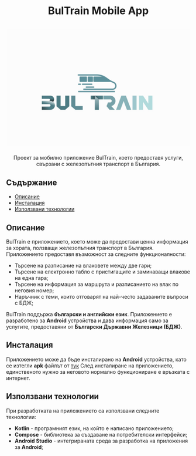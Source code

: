 <h1 align="center">
  BulTrain Mobile App
  <br>
  <br>
   <img src="./bultrain-logo.jpg" alt="Logo BulTrain" title="Мобилното приложение BulTrain" width="500"/>
  <br>
</h1>

<p align="center">
  Проект за мобилно приложение BulTrain, което предоставя услуги, свързани с железопътния транспорт в България.
</p>

## Съдържание
 * [Описание](#описание)
 * [Инсталация](#инсталация)
 * [Използвани технологии](#използвани-технологии)

## Описание
BulTrain е приложението, което може да предостави ценна информация за хората, ползващи железопътния транспорт в България.
Приложението предоставя възможност за следните функционалности:
 * Търсене на разписание на влаковете между две гари;
 * Търсене на електронно табло с пристигащите и заминаващи влакове на една гара;
 * Търсене на информация за маршрута и разписанието на влак по неговия номер;
 * Наръчник с теми, които отговарят на най-често задаваните въпроси с БДЖ;

BulTrain поддържа **български и английски език**. Приложението е разработено за **Android** устройства и дава информация само за
услугите, предоставяни от **Български Държавни Железници (БДЖ)**.

## Инсталация
Приложението може да бъде инсталирано на **Android** устройства, като се изтегли **apk** файлът от [тук](https://github.com/tgarmenliev/vlak_app_test/releases)
След инсталиране на приложението, единственото нужно за неговото нормално функциониране е връзката с интернет.

## Използвани технологии
При разработката на приложението са използвани следните технологии:
 * **Kotlin** - програмният език, на който е написано приложението;
 * **Compose** - библиотека за създаване на потребителски интерфейси;
 * **Android Studio** - интегрираната среда за разработка на приложения за **Android**;